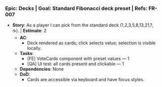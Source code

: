 ### Epic: Decks | **Goal**: Standard Fibonacci deck preset | **Refs**: FR-007
- **Story**: As a player I can pick from the standard deck (1,2,3,5,8,13,21,?, ☕). | **Estimate**: 2
  - **AC**:
    - Deck rendered as cards; click selects value; selection is visible locally.
  - **Tasks**:
    - [FE] VoteCards component with preset values — 1
    - [QA] UI test: all cards present and clickable — 1
  - **Dependencies**: None
  - **DoD**:
    - Cards are accessible via keyboard and have focus styles.
